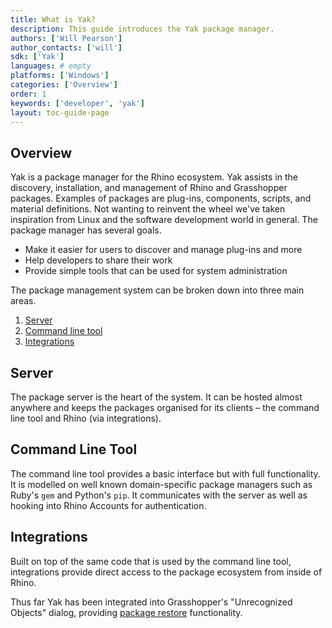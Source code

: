 ```yaml
---
title: What is Yak?
description: This guide introduces the Yak package manager.
authors: ['Will Pearson']
author_contacts: ['will']
sdk: ['Yak']
languages: # empty
platforms: ['Windows']
categories: ['Overview']
order: 1
keywords: ['developer', 'yak']
layout: toc-guide-page
---
```


## Overview

Yak is a package manager for the Rhino ecosystem. Yak assists in the discovery, installation, and management of Rhino and Grasshopper packages. Examples of packages are plug-ins, components, scripts, and material definitions. Not wanting to reinvent the
wheel we've taken inspiration from Linux and the software development world in
general. The package manager has several goals.

- Make it easier for users to discover and manage plug-ins and more
- Help developers to share their work
- Provide simple tools that can be used for system administration

The package management system can be broken down into three main areas.

1. [Server](#server)
2. [Command line tool](#command-line-tool)
3. [Integrations](#integrations)

## Server

The package server is the heart of the system. It can be hosted almost anywhere
and keeps the packages organised for its clients – the command line tool and
Rhino (via integrations).

## Command Line Tool

The command line tool provides a basic interface but with full functionality.
It is modelled on well known domain-specific package managers such as Ruby's
`gem` and Python's `pip`. It communicates with the server as well as hooking
into Rhino Accounts for authentication.

## Integrations

Built on top of the same code that is used by the command line tool,
integrations provide direct access to the package ecosystem from inside of
Rhino.

Thus far Yak has been integrated into Grasshopper's "Unrecognized Objects"
dialog, providing [package restore](../package-restore-in-grasshopper)
functionality.
